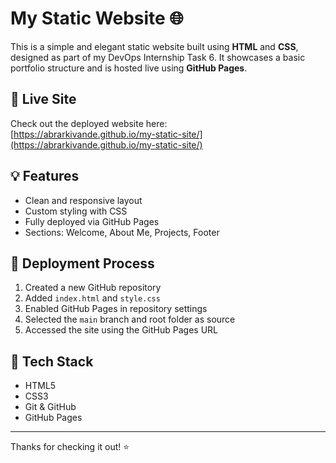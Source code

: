 # My Static Website 🌐

This is a simple and elegant static website built using **HTML** and **CSS**, designed as part of my DevOps Internship Task 6. It showcases a basic portfolio structure and is hosted live using **GitHub Pages**.

## 🔗 Live Site

Check out the deployed website here:  
[https://abrarkivande.github.io/my-static-site/](https://abrarkivande.github.io/my-static-site/)


## 💡 Features

- Clean and responsive layout
- Custom styling with CSS
- Fully deployed via GitHub Pages
- Sections: Welcome, About Me, Projects, Footer

## 🚀 Deployment Process

1. Created a new GitHub repository
2. Added `index.html` and `style.css`
3. Enabled GitHub Pages in repository settings
4. Selected the `main` branch and root folder as source
5. Accessed the site using the GitHub Pages URL

## 📌 Tech Stack

- HTML5
- CSS3
- Git & GitHub
- GitHub Pages

---

Thanks for checking it out! ⭐

